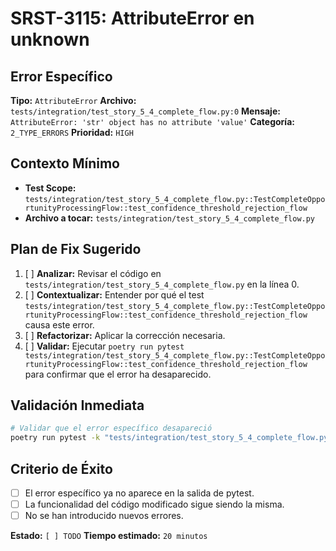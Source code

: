 # SRST-3115: AttributeError en unknown

## Error Específico
**Tipo:** `AttributeError`
**Archivo:** `tests/integration/test_story_5_4_complete_flow.py:0`
**Mensaje:** `AttributeError: 'str' object has no attribute 'value'`
**Categoría:** `2_TYPE_ERRORS`
**Prioridad:** `HIGH`

## Contexto Mínimo
- **Test Scope:** `tests/integration/test_story_5_4_complete_flow.py::TestCompleteOpportunityProcessingFlow::test_confidence_threshold_rejection_flow`
- **Archivo a tocar:** `tests/integration/test_story_5_4_complete_flow.py`

## Plan de Fix Sugerido
1. [ ] **Analizar:** Revisar el código en `tests/integration/test_story_5_4_complete_flow.py` en la línea 0.
2. [ ] **Contextualizar:** Entender por qué el test `tests/integration/test_story_5_4_complete_flow.py::TestCompleteOpportunityProcessingFlow::test_confidence_threshold_rejection_flow` causa este error.
3. [ ] **Refactorizar:** Aplicar la corrección necesaria.
4. [ ] **Validar:** Ejecutar `poetry run pytest tests/integration/test_story_5_4_complete_flow.py::TestCompleteOpportunityProcessingFlow::test_confidence_threshold_rejection_flow` para confirmar que el error ha desaparecido.

## Validación Inmediata
```bash
# Validar que el error específico desapareció
poetry run pytest -k "tests/integration/test_story_5_4_complete_flow.py::TestCompleteOpportunityProcessingFlow::test_confidence_threshold_rejection_flow" -v
```

## Criterio de Éxito
- [ ] El error específico ya no aparece en la salida de pytest.
- [ ] La funcionalidad del código modificado sigue siendo la misma.
- [ ] No se han introducido nuevos errores.

**Estado:** `[ ] TODO`
**Tiempo estimado:** `20 minutos`

